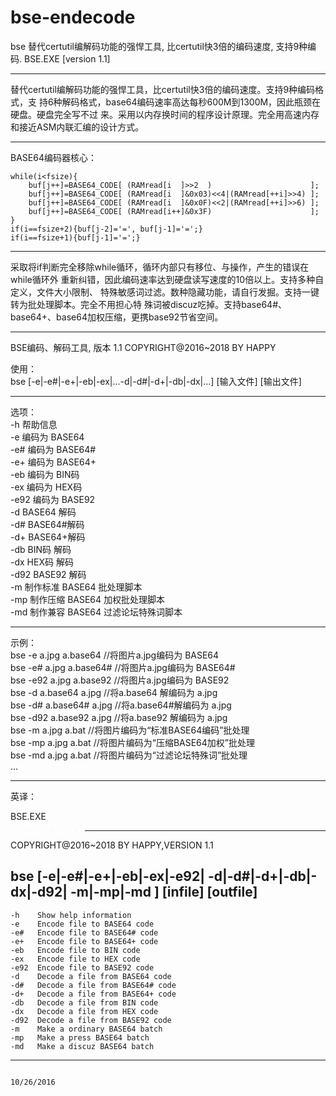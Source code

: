 # bse-endecode
bse 替代certutil编解码功能的强悍工具, 比certutil快3倍的编码速度, 支持9种编码.
BSE.EXE [version 1.1]
__________________________________________________________________________________
替代certutil编解码功能的强悍工具，比certutil快3倍的编码速度。支持9种编码格式，支
持6种解码格式，base64编码速率高达每秒600M到1300M，因此瓶颈在硬盘。硬盘完全写不过
来。采用以内存换时间的程序设计原理。完全用高速内存和接近ASM内联汇编的设计方式。
__________________________________________________________________________________
BASE64编码器核心：

    while(i<fsize){
        buf[j++]=BASE64_CODE[ (RAMread[i  ]>>2  )                      ];
        buf[j++]=BASE64_CODE[ (RAMread[i  ]&0x03)<<4|(RAMread[++i]>>4) ];
        buf[j++]=BASE64_CODE[ (RAMread[i  ]&0x0F)<<2|(RAMread[++i]>>6) ];
        buf[j++]=BASE64_CODE[ (RAMread[i++]&0x3F)                      ];
    }
    if(i==fsize+2){buf[j-2]='=', buf[j-1]='=';}
    if(i==fsize+1){buf[j-1]='=';}
__________________________________________________________________________________
采取将if判断完全移除while循环，循环内部只有移位、与操作，产生的错误在while循环外
重新纠错，因此编码速率达到硬盘读写速度的10倍以上。支持多种自定义，文件大小限制、
特殊敏感词过滤。数种隐藏功能，请自行发掘。支持一键转为批处理脚本。完全不用担心特
殊词被discuz吃掉。支持base64#、base64+、base64加权压缩，更携base92节省空间。
__________________________________________________________________________________
BSE编码、解码工具, 版本 1.1
COPYRIGHT@2016~2018 BY HAPPY  
  
使用：  
     bse [-e|-e#|-e+|-eb|-ex|...-d|-d#|-d+|-db|-dx|...] [输入文件] [输出文件]  
__________________________________________________________________________________
选项：  
    -h    帮助信息  
    -e    编码为 BASE64  
    -e#   编码为 BASE64#  
    -e+   编码为 BASE64+  
    -eb   编码为 BIN码  
    -ex   编码为 HEX码  
    -e92  编码为 BASE92  
    -d    BASE64 解码  
    -d#   BASE64#解码  
    -d+   BASE64+解码  
    -db   BIN码  解码  
    -dx   HEX码  解码  
    -d92  BASE92 解码  
    -m    制作标准 BASE64 批处理脚本  
    -mp   制作压缩 BASE64 加权批处理脚本  
    -md   制作兼容 BASE64 过滤论坛特殊词脚本  
__________________________________________________________________________________  
示例：  
     bse -e a.jpg a.base64         //将图片a.jpg编码为 BASE64  
     bse -e# a.jpg a.base64#       //将图片a.jpg编码为 BASE64#  
     bse -e92 a.jpg a.base92       //将图片a.jpg编码为 BASE92  
     bse -d a.base64 a.jpg         //将a.base64 解编码为 a.jpg  
     bse -d# a.base64# a.jpg       //将a.base64#解编码为 a.jpg  
     bse -d92 a.base92 a.jpg       //将a.base92 解编码为 a.jpg  
     bse -m a.jpg a.bat            //将图片编码为“标准BASE64编码”批处理  
     bse -mp a.jpg a.bat           //将图片编码为“压缩BASE64加权”批处理  
     bse -md a.jpg a.bat           //将图片编码为“过滤论坛特殊词”批处理  
    ...  
__________________________________________________________________________________  
英译：  
  

BSE.EXE
>>>-------------------------------------------------------------------------------
COPYRIGHT@2016~2018 BY HAPPY,VERSION 1.1

bse [-e|-e#|-e+|-eb|-ex|-e92|
     -d|-d#|-d+|-db|-dx|-d92|
     -m|-mp|-md             ] [infile] [outfile]
----------------------------------------------------------------------------------
    -h    Show help information
    -e    Encode file to BASE64 code
    -e#   Encode file to BASE64# code
    -e+   Encode file to BASE64+ code
    -eb   Encode file to BIN code
    -ex   Encode file to HEX code
    -e92  Encode file to BASE92 code
    -d    Decode a file from BASE64 code
    -d#   Decode a file from BASE64# code
    -d+   Decode a file from BASE64+ code
    -db   Decode a file from BIN code
    -dx   Decode a file from HEX code
    -d92  Decode a file from BASE92 code
    -m    Make a ordinary BASE64 batch
    -mp   Make a press BASE64 batch
    -md   Make a discuz BASE64 batch
----------------------------------------------------------------------------------
                                                                   10/26/2016
